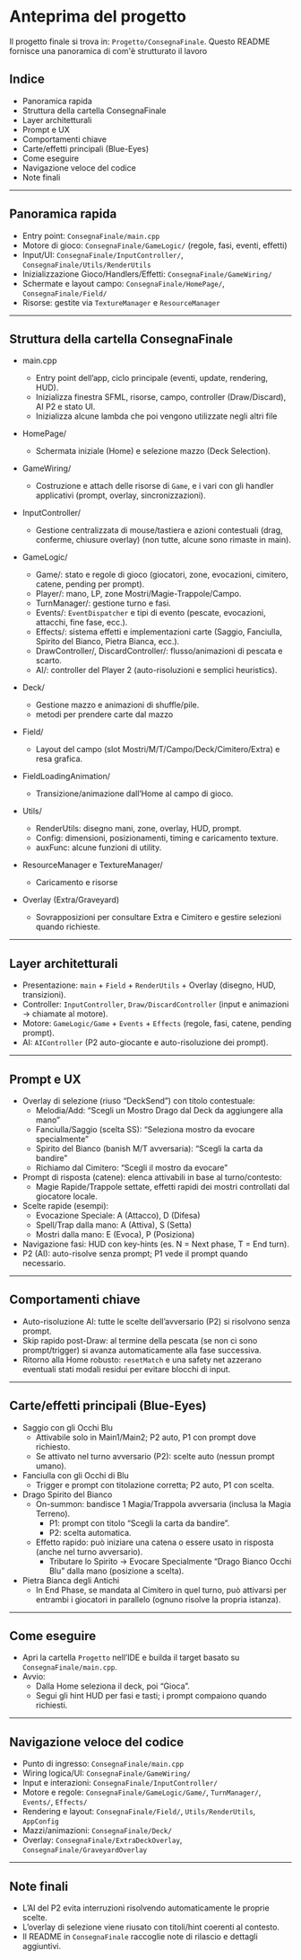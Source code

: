 # Anteprima del progetto

Il progetto finale si trova in: `Progetto/ConsegnaFinale`. Questo README fornisce una panoramica di com'è strutturato il lavoro

## Indice
- Panoramica rapida
- Struttura della cartella ConsegnaFinale
- Layer architetturali
- Prompt e UX
- Comportamenti chiave
- Carte/effetti principali (Blue-Eyes)
- Come eseguire
- Navigazione veloce del codice
- Note finali

---

## Panoramica rapida
- Entry point: `ConsegnaFinale/main.cpp`
- Motore di gioco: `ConsegnaFinale/GameLogic/` (regole, fasi, eventi, effetti)
- Input/UI: `ConsegnaFinale/InputController/`, `ConsegnaFinale/Utils/RenderUtils`
- Inizializzazione Gioco/Handlers/Effetti: `ConsegnaFinale/GameWiring/`
- Schermate e layout campo: `ConsegnaFinale/HomePage/`, `ConsegnaFinale/Field/`
- Risorse: gestite via `TextureManager` e `ResourceManager`

---

## Struttura della cartella ConsegnaFinale

- main.cpp
  - Entry point dell’app, ciclo principale (eventi, update, rendering, HUD).
  - Inizializza finestra SFML, risorse, campo, controller (Draw/Discard), AI P2 e stato UI.
  - Inizializza alcune lambda che poi vengono utilizzate negli altri file

- HomePage/
  - Schermata iniziale (Home) e selezione mazzo (Deck Selection).

- GameWiring/
  - Costruzione e attach delle risorse di `Game`, e i vari con gli handler applicativi (prompt, overlay, sincronizzazioni).

- InputController/
  - Gestione centralizzata di mouse/tastiera e azioni contestuali (drag, conferme, chiusure overlay) (non tutte, alcune sono rimaste in main).

- GameLogic/
  - Game/: stato e regole di gioco (giocatori, zone, evocazioni, cimitero, catene, pending per prompt).
  - Player/: mano, LP, zone Mostri/Magie-Trappole/Campo.
  - TurnManager/: gestione turno e fasi.
  - Events/: `EventDispatcher` e tipi di evento (pescate, evocazioni, attacchi, fine fase, ecc.).
  - Effects/: sistema effetti e implementazioni carte (Saggio, Fanciulla, Spirito del Bianco, Pietra Bianca, ecc.).
  - DrawController/, DiscardController/: flusso/animazioni di pescata e scarto.
  - AI/: controller del Player 2 (auto-risoluzioni e semplici heuristics).

- Deck/
  - Gestione mazzo e animazioni di shuffle/pile.
  - metodi per prendere carte dal mazzo

- Field/
  - Layout del campo (slot Mostri/M/T/Campo/Deck/Cimitero/Extra) e resa grafica.

- FieldLoadingAnimation/
  - Transizione/animazione dall’Home al campo di gioco.

- Utils/
  - RenderUtils: disegno mani, zone, overlay, HUD, prompt.
  - Config: dimensioni, posizionamenti, timing e caricamento texture.
  - auxFunc: alcune funzioni di utility.

- ResourceManager e TextureManager/
   - Caricamento e risorse

- Overlay (Extra/Graveyard)
  - Sovrapposizioni per consultare Extra e Cimitero e gestire selezioni quando richieste.

---

## Layer architetturali

- Presentazione: `main` + `Field` + `RenderUtils` + Overlay (disegno, HUD, transizioni).
- Controller: `InputController`, `Draw/DiscardController` (input e animazioni → chiamate al motore).
- Motore: `GameLogic/Game` + `Events` + `Effects` (regole, fasi, catene, pending prompt).
- AI: `AIController` (P2 auto-giocante e auto-risoluzione dei prompt).

---

## Prompt e UX

- Overlay di selezione (riuso “DeckSend”) con titolo contestuale:
  - Melodia/Add: “Scegli un Mostro Drago dal Deck da aggiungere alla mano”
  - Fanciulla/Saggio (scelta SS): “Seleziona mostro da evocare specialmente”
  - Spirito del Bianco (banish M/T avversaria): “Scegli la carta da bandire”
  - Richiamo dal Cimitero: “Scegli il mostro da evocare”
- Prompt di risposta (catene): elenca attivabili in base al turno/contesto:
  - Magie Rapide/Trappole settate, effetti rapidi dei mostri controllati dal giocatore locale.
- Scelte rapide (esempi):
  - Evocazione Speciale: A (Attacco), D (Difesa)
  - Spell/Trap dalla mano: A (Attiva), S (Setta)
  - Mostri dalla mano: E (Evoca), P (Posiziona)
- Navigazione fasi: HUD con key-hints (es. N = Next phase, T = End turn).
- P2 (AI): auto-risolve senza prompt; P1 vede il prompt quando necessario.

---

## Comportamenti chiave

- Auto-risoluzione AI: tutte le scelte dell’avversario (P2) si risolvono senza prompt.
- Skip rapido post-Draw: al termine della pescata (se non ci sono prompt/trigger) si avanza automaticamente alla fase successiva.
- Ritorno alla Home robusto: `resetMatch` e una safety net azzerano eventuali stati modali residui per evitare blocchi di input.

---

## Carte/effetti principali (Blue-Eyes)

- Saggio con gli Occhi Blu
  - Attivabile solo in Main1/Main2; P2 auto, P1 con prompt dove richiesto.
  - Se attivato nel turno avversario (P2): scelte auto (nessun prompt umano).
- Fanciulla con gli Occhi di Blu
  - Trigger e prompt con titolazione corretta; P2 auto, P1 con scelta.
- Drago Spirito del Bianco
  - On-summon: bandisce 1 Magia/Trappola avversaria (inclusa la Magia Terreno).
    - P1: prompt con titolo “Scegli la carta da bandire”.
    - P2: scelta automatica.
  - Effetto rapido: può iniziare una catena o essere usato in risposta (anche nel turno avversario).
    - Tributare lo Spirito → Evocare Specialmente “Drago Bianco Occhi Blu” dalla mano (posizione a scelta).
- Pietra Bianca degli Antichi
  - In End Phase, se mandata al Cimitero in quel turno, può attivarsi per entrambi i giocatori in parallelo (ognuno risolve la propria istanza).

---

## Come eseguire

- Apri la cartella `Progetto` nell’IDE e builda il target basato su `ConsegnaFinale/main.cpp`.
- Avvio:
  - Dalla Home seleziona il deck, poi “Gioca”.
  - Segui gli hint HUD per fasi e tasti; i prompt compaiono quando richiesti.

---

## Navigazione veloce del codice

- Punto di ingresso: `ConsegnaFinale/main.cpp`
- Wiring logica/UI: `ConsegnaFinale/GameWiring/`
- Input e interazioni: `ConsegnaFinale/InputController/`
- Motore e regole: `ConsegnaFinale/GameLogic/Game/`, `TurnManager/`, `Events/`, `Effects/`
- Rendering e layout: `ConsegnaFinale/Field/`, `Utils/RenderUtils`, `AppConfig`
- Mazzi/animazioni: `ConsegnaFinale/Deck/`
- Overlay: `ConsegnaFinale/ExtraDeckOverlay`, `ConsegnaFinale/GraveyardOverlay`

---

## Note finali

- L’AI del P2 evita interruzioni risolvendo automaticamente le proprie scelte.
- L’overlay di selezione viene riusato con titoli/hint coerenti al contesto.
- Il README in `ConsegnaFinale` raccoglie note di rilascio e dettagli aggiuntivi.